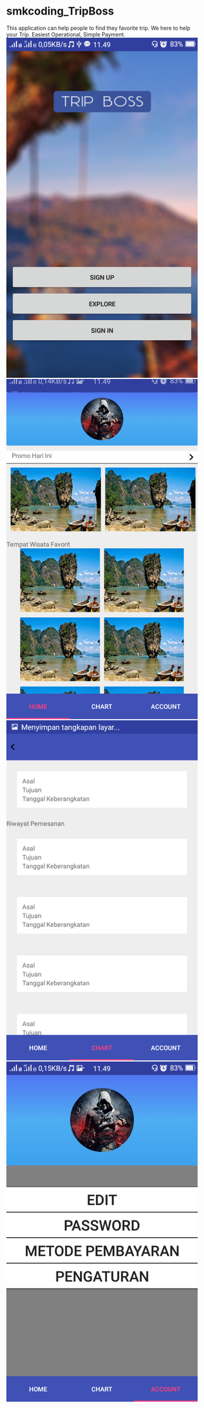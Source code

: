 # smkcoding_TripBoss

This application can help people to find they favorite trip.
We here to help your Trip.
Easiest Operational, Simple Payment.
![Login](screenshot/Screenshot_2018-09-02-11-49-13-77.png)
![Menu](screenshot/Screenshot_2018-09-02-11-49-17-20.png)
![Chart](screenshot/Screenshot_2018-09-02-11-49-19-39.png)
![Account](screenshot/Screenshot_2018-09-02-11-49-21-38.png)
